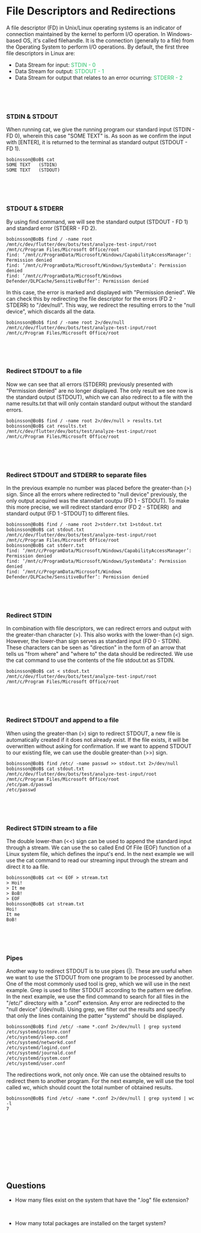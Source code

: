 # File Descriptors and Redirections

A file descriptor (FD) in Unix/Linux operating systems is an indicator of connection maintained by the kernel to perform I/O operation. In Windows-based OS, it's called filehandle. It is the connection (generally to a file) from the Operating System to perform I/O operations. By default, the first three file descriptors in Linux are:

- Data Stream for input: <span style="color: #2dc26b;">STDIN - 0</span>
- Data Stream for output: <span style="color: #2dc26b;">STDOUT - 1</span>
- Data Stream for output that relates to an error ocurring: <span style="color: #2dc26b;">STDERR - 2</span>

&nbsp;

&nbsp;

### STDIN & STDOUT

When running cat, we give the running program our standard input (STDIN - FD 0), wherein this case "SOME TEXT" is. As soon as we confirm the input with \[ENTER\], it is returned to the terminal as standard output (STDOUT - FD 1).

```Shell
bobinsson@BoB$ cat
SOME TEXT	(STDIN)
SOME TEXT	(STDOUT)
```

&nbsp;

&nbsp;

### STDOUT & STDERR

By using find command, we will see the standard output (STDOUT - FD 1) and standard error (STDERR - FD 2).

```Shell
bobinsson@BoB$ find / -name root
/mnt/c/dev/flutter/dev/bots/test/analyze-test-input/root
/mnt/c/Program Files/Microsoft Office/root
find: ‘/mnt/c/ProgramData/Microsoft/Windows/CapabilityAccessManager’: Permission denied
find: ‘/mnt/c/ProgramData/Microsoft/Windows/SystemData’: Permission denied
find: ‘/mnt/c/ProgramData/Microsoft/Windows Defender/DLPCache/SensitiveBuffer’: Permission denied

```

In this case, the error is marked and displayed with "Permission denied". We can check this by redirecting the file descriptor for the errors (FD 2 - STDERR) to "/dev/null". This way, we redirect the resulting errors to the "null device", which discards all the data.

```Shell
bobinsson@Bob$ find / -name root 2>/dev/null
/mnt/c/dev/flutter/dev/bots/test/analyze-test-input/root
/mnt/c/Program Files/Microsoft Office/root
```

&nbsp;

&nbsp;

### Redirect STDOUT to a file

Now we can see that all errors (STDERR) previously presented with "Permission denied" are no longer displayed. The only result we see now is the standard output (STDOUT), which we can also redirect to a file with the name results.txt that will only contain standard output without the standard errors.

```Shell
bobinsson@BoB$ find / -name root 2>/dev/null > results.txt
bobinsson@BoB$ cat results.txt
/mnt/c/dev/flutter/dev/bots/test/analyze-test-input/root
/mnt/c/Program Files/Microsoft Office/root

```

&nbsp;

&nbsp;

### Redirect STDOUT and STDERR to separate files

In the previous example no number was placed before the greater-than (>) sign. Since all the errors where redirected to "null device" previously, the only output acquired was the stanndart ooutpu (FD 1 - STDOUT). To make this more precise, we will redirect standard error (FD 2 - STDERR)  and standard output (FD 1 -STDOUT) to different files.

```Shell
bobinsson@BoB$ find / -name root 2>stderr.txt 1>stdout.txt
bobinsson@BoB$ cat stdout.txt
/mnt/c/dev/flutter/dev/bots/test/analyze-test-input/root
/mnt/c/Program Files/Microsoft Office/root
bobinsson@BoB$ cat stderr.txt
find: ‘/mnt/c/ProgramData/Microsoft/Windows/CapabilityAccessManager’: Permission denied
find: ‘/mnt/c/ProgramData/Microsoft/Windows/SystemData’: Permission denied
find: ‘/mnt/c/ProgramData/Microsoft/Windows Defender/DLPCache/SensitiveBuffer’: Permission denied
```

&nbsp;

&nbsp;

### Redirect STDIN

In combination with file descriptors, we can redirect errors and output with the greater-than character (>). This also works with the lower-than (<) sign. However, the lower-than sign serves as standard input (FD 0 - STDIN). These characters can be seen as "direction" in the form of an arrow that tells us "from where" and "where to" the data should be redirected. We use the cat command to use the contents of the file stdout.txt as STDIN.

```Shell
bobinsson@BoB$ cat < stdout.txt
/mnt/c/dev/flutter/dev/bots/test/analyze-test-input/root
/mnt/c/Program Files/Microsoft Office/root
```

&nbsp;

&nbsp;

### Redirect STDOUT and append to a file

When using the greater-than (>) sign to redirect STDOUT, a new file is automatically created if it does not already exist. If the file exists, it will be overwritten without asking for confirmation. If we want to append STDOUT to our existing file, we can use the double greater-than (>>) sign.

```Shell
bobinsson@BoB$ find /etc/ -name passwd >> stdout.txt 2>/dev/null
bobinsson@BoB$ cat stdout.txt
/mnt/c/dev/flutter/dev/bots/test/analyze-test-input/root
/mnt/c/Program Files/Microsoft Office/root
/etc/pam.d/passwd
/etc/passwd

```

&nbsp;

&nbsp;

### Redirect STDIN stream to a file

The double lower-than (<<) sign can be used to append the standard input through a stream. We can use the so called End Of File (EOF) function of a Linux system file, which defines the input's end. In the next example we will use the cat command to read our streaming input through the stream and direct it to aa file.

```Shell
bobinsson@BoB$ cat << EOF > stream.txt
> Hoi!
> It me
> BoB!
> EOF
bobinsson@BoB$ cat stream.txt
Hoi!
It me
BoB!
```

&nbsp;

&nbsp;

### Pipes

Another way to redirect STDOUT is to use pipes (|). These are useful when we want to use the STDOUT from one program to be processed by another. One of the most commonly used tool is grep, which we will use in the next example. Grep is used to filter STDOUT according to the pattern we define. In the next example, we use the find command to search for all files in the "/etc/" directory with a ".conf" extension. Any error are redirected to the "null device" (/dev/null). Using grep, we filter out the results and specify that only the lines containing the patter "systemd" should be displayed.

```Shell
bobinsson@BoB$ find /etc/ -name *.conf 2>/dev/null | grep systemd
/etc/systemd/pstore.conf
/etc/systemd/sleep.conf
/etc/systemd/networkd.conf
/etc/systemd/logind.conf
/etc/systemd/journald.conf
/etc/systemd/system.conf
/etc/systemd/user.conf
```

The redirections work, not only once. We can use the obtained results to redirect them to another program. For the next example, we will use the tool called wc, which should count the total number of obtained results.

```Shell
bobinsson@BoB$ find /etc/ -name *.conf 2>/dev/null | grep systemd | wc -l
7
```

&nbsp;

&nbsp;

&nbsp;

&nbsp;

&nbsp;

## Questions

- How many files exist on the system that have the ".log" file extension?

&nbsp;

- How many total packages are installed on the target system?